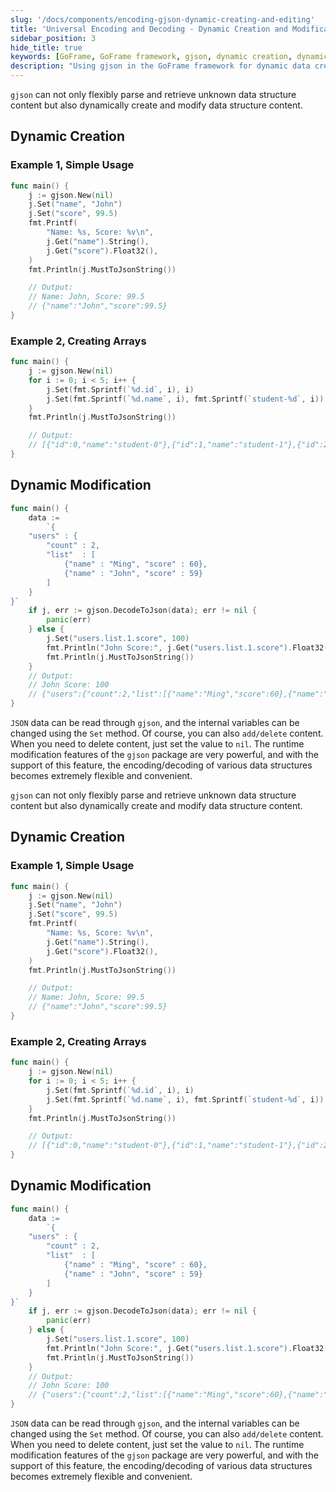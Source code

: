 ```yaml
---
slug: '/docs/components/encoding-gjson-dynamic-creating-and-editing'
title: 'Universal Encoding and Decoding - Dynamic Creation and Modification'
sidebar_position: 3
hide_title: true
keywords: [GoFrame, GoFrame framework, gjson, dynamic creation, dynamic modification, data structure, JSON parsing, encoding, decoding, Go language]
description: "Using gjson in the GoFrame framework for dynamic data creation and modification. gjson not only parses and retrieves unknown data structures flexibly but also dynamically creates and edits data content. Through specific examples, methods for setting data, creating arrays, and modifying JSON content are demonstrated, making the encoding and parsing of data structures more flexible and convenient."
---
```


`gjson` can not only flexibly parse and retrieve unknown data structure content but also dynamically create and modify data structure content.

## Dynamic Creation

### Example 1, Simple Usage

```go
func main() {
    j := gjson.New(nil)
    j.Set("name", "John")
    j.Set("score", 99.5)
    fmt.Printf(
        "Name: %s, Score: %v\n",
        j.Get("name").String(),
        j.Get("score").Float32(),
    )
    fmt.Println(j.MustToJsonString())

    // Output:
    // Name: John, Score: 99.5
    // {"name":"John","score":99.5}
}
```

### Example 2, Creating Arrays

```go
func main() {
    j := gjson.New(nil)
    for i := 0; i < 5; i++ {
        j.Set(fmt.Sprintf(`%d.id`, i), i)
        j.Set(fmt.Sprintf(`%d.name`, i), fmt.Sprintf(`student-%d`, i))
    }
    fmt.Println(j.MustToJsonString())

    // Output:
    // [{"id":0,"name":"student-0"},{"id":1,"name":"student-1"},{"id":2,"name":"student-2"},{"id":3,"name":"student-3"},{"id":4,"name":"student-4"}]
}
```

## Dynamic Modification

```go
func main() {
    data :=
        `{
    "users" : {
        "count" : 2,
        "list"  : [
            {"name" : "Ming", "score" : 60},
            {"name" : "John", "score" : 59}
        ]
    }
}`
    if j, err := gjson.DecodeToJson(data); err != nil {
        panic(err)
    } else {
        j.Set("users.list.1.score", 100)
        fmt.Println("John Score:", j.Get("users.list.1.score").Float32())
        fmt.Println(j.MustToJsonString())
    }
    // Output:
    // John Score: 100
    // {"users":{"count":2,"list":[{"name":"Ming","score":60},{"name":"John","score":100}]}}
}
```

`JSON` data can be read through `gjson`, and the internal variables can be changed using the `Set` method. Of course, you can also `add/delete` content. When you need to delete content, just set the value to `nil`. The runtime modification features of the `gjson` package are very powerful, and with the support of this feature, the encoding/decoding of various data structures becomes extremely flexible and convenient.

`gjson` can not only flexibly parse and retrieve unknown data structure content but also dynamically create and modify data structure content.

## Dynamic Creation

### Example 1, Simple Usage

```go
func main() {
    j := gjson.New(nil)
    j.Set("name", "John")
    j.Set("score", 99.5)
    fmt.Printf(
        "Name: %s, Score: %v\n",
        j.Get("name").String(),
        j.Get("score").Float32(),
    )
    fmt.Println(j.MustToJsonString())

    // Output:
    // Name: John, Score: 99.5
    // {"name":"John","score":99.5}
}
```

### Example 2, Creating Arrays

```go
func main() {
    j := gjson.New(nil)
    for i := 0; i < 5; i++ {
        j.Set(fmt.Sprintf(`%d.id`, i), i)
        j.Set(fmt.Sprintf(`%d.name`, i), fmt.Sprintf(`student-%d`, i))
    }
    fmt.Println(j.MustToJsonString())

    // Output:
    // [{"id":0,"name":"student-0"},{"id":1,"name":"student-1"},{"id":2,"name":"student-2"},{"id":3,"name":"student-3"},{"id":4,"name":"student-4"}]
}
```

## Dynamic Modification

```go
func main() {
    data :=
        `{
    "users" : {
        "count" : 2,
        "list"  : [
            {"name" : "Ming", "score" : 60},
            {"name" : "John", "score" : 59}
        ]
    }
}`
    if j, err := gjson.DecodeToJson(data); err != nil {
        panic(err)
    } else {
        j.Set("users.list.1.score", 100)
        fmt.Println("John Score:", j.Get("users.list.1.score").Float32())
        fmt.Println(j.MustToJsonString())
    }
    // Output:
    // John Score: 100
    // {"users":{"count":2,"list":[{"name":"Ming","score":60},{"name":"John","score":100}]}}
}
```

`JSON` data can be read through `gjson`, and the internal variables can be changed using the `Set` method. Of course, you can also `add/delete` content. When you need to delete content, just set the value to `nil`. The runtime modification features of the `gjson` package are very powerful, and with the support of this feature, the encoding/decoding of various data structures becomes extremely flexible and convenient.